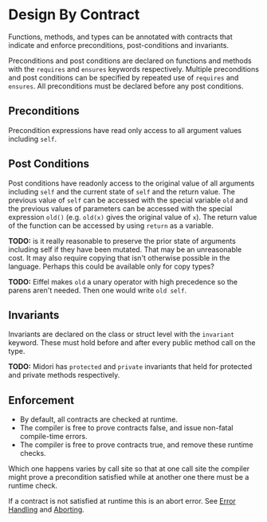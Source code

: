 # Design By Contract

Functions, methods, and types can be annotated with contracts that indicate and enforce
preconditions, post-conditions and invariants.

Preconditions and post conditions are declared on functions and methods with the `requires` and
`ensures` keywords respectively. Multiple preconditions and post conditions can be specified by
repeated use of `requires` and `ensures`. All preconditions must be declared before any post
conditions.

## Preconditions

Precondition expressions have read only access to all argument values including `self`.

## Post Conditions

Post conditions have readonly access to the original value of all arguments including `self` and the
current state of `self` and the return value. The previous value of `self` can be accessed with the
special variable `old` and the previous values of parameters can be accessed with the special
expression `old()` (e.g. `old(x)` gives the original value of `x`). The return value of the function
can be accessed by using `return` as a variable.

**TODO:** is it really reasonable to preserve the prior state of arguments including self if they
have been mutated. That may be an unreasonable cost. It may also require copying that isn't
otherwise possible in the language. Perhaps this could be available only for copy types?

**TODO:** Eiffel makes `old` a unary operator with high precedence so the parens aren't needed. Then
one would write `old self`.

## Invariants

Invariants are declared on the class or struct level with the `invariant` keyword. These must hold
before and after every public method call on the type.

**TODO:** Midori has `protected` and `private` invariants that held for protected and private
methods respectively.

## Enforcement

* By default, all contracts are checked at runtime.
* The compiler is free to prove contracts false, and issue non-fatal compile-time errors.
* The compiler is free to prove contracts true, and remove these runtime checks.

Which one happens varies by call site so that at one call site the compiler might prove a
precondition satisfied while at another one there must be a runtime check.

If a contract is not satisfied at runtime this is an abort error. See [Error
Handling](error-handling.md) and [Aborting](aborting.md).
